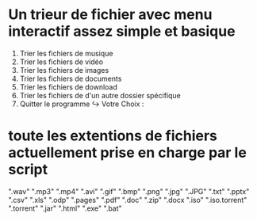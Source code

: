 #  Un trieur de fichier avec menu interactif assez simple et basique

  1. Trier les fichiers de musique
  2. Trier les fichiers de vidéo
  3. Trier les fichiers de images
  4. Trier les fichiers de documents
  5. Trier les fichiers de download
  6. Trier les fichiers de d'un autre dossier spécifique
  7. Quitter le programme
  ↪ Votre Choix :


# toute les extentions de fichiers actuellement prise en charge par le script
".wav"
".mp3"
".mp4"
".avi"
".gif"
".bmp"
".png"
".jpg"
".JPG"
".txt"
".pptx"
".csv"
".xls"
".odp"
".pages"
".pdf"
".doc"
".zip"
".docx
".iso"
".iso.torrent"
".torrent"
".jar"
".html"
".exe"
".bat"
